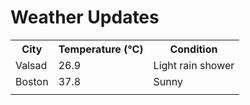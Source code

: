 # Weather Updates

<!-- WEATHER-UPDATE-START -->
<table><tr><th>City</th><th>Temperature (°C)</th><th>Condition</th></tr><tr><td>Valsad</td><td>26.9</td><td>Light rain shower</td></tr><tr><td>Boston</td><td>37.8</td><td>Sunny</td></tr><tr><td></td><td></td><td></td></tr></table>
<!-- WEATHER-UPDATE-END -->
